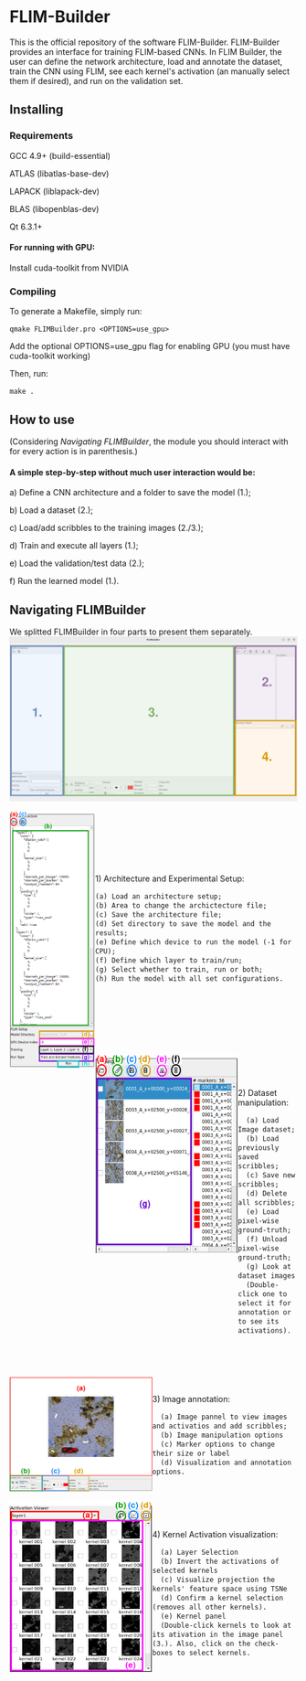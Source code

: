# FLIM-Builder

This is the official repository of the software FLIM-Builder. FLIM-Builder provides an interface for training FLIM-based CNNs. In FLIM Builder, the user can define the network architecture, load and annotate the dataset, train the CNN using FLIM, see each kernel's activation (an manually select them if desired), and run on the validation set.

## Installing
### Requirements
GCC 4.9+ (build-essential)

ATLAS (libatlas-base-dev)

LAPACK (liblapack-dev)

BLAS  (libopenblas-dev)

Qt 6.3.1+

#### For running with GPU:
Install cuda-toolkit from NVIDIA

### Compiling
To generate a Makefile, simply run:
```
qmake FLIMBuilder.pro <OPTIONS=use_gpu>
```

Add the optional OPTIONS=use_gpu flag for enabling GPU (you must have cuda-toolkit working)

Then, run:
```
make .
```

## How to use
(Considering *Navigating FLIMBuilder*, the module you should interact with for every action is in parenthesis.)

#### A **simple step-by-step** without much user interaction would be:

a) Define a CNN architecture and a folder to save the model (1.);

b) Load a dataset (2.);

c) Load/add scribbles to the training images (2./3.);

d) Train and execute all layers (1.);

e) Load the validation/test data (2.);

f) Run the learned model (1.).

## Navigating FLIMBuilder
We splitted FLIMBuilder in four parts to present them separately.
<img src="./figures/FLIMBuilder-full.png">


<img align="left" width="150px" height="450px" src="./figures/FLIMBuilder-1.png">

<div style="padding-top: 110px;padding-bottom: 110px;">
1) Architecture and Experimental Setup:

    (a) Load an architecture setup;
    (b) Area to change the archictecture file;
    (c) Save the architecture file;
    (d) Set directory to save the model and the results;
    (e) Define which device to run the model (-1 for CPU);
    (f) Define which layer to train/run;
    (g) Select whether to train, run or both;
    (h) Run the model with all set configurations.
</div>
<img align="left" width="250" height="350" src="./figures/FLIMBuilder-2.png">

<div style="padding-top: 60px;padding-bottom: 60px;">
  2) Dataset manipulation:

      (a) Load Image dataset;
      (b) Load previously saved scribbles;
      (c) Save new scribbles;
      (d) Delete all scribbles;
      (e) Load pixel-wise ground-truth;
      (f) Unload pixel-wise ground-truth;
      (g) Look at dataset images
      (Double-click one to select it for annotation or to see its activations).
</div>

<img align="left" width="250" height="200" src="./figures/FLIMBuilder-3.png">

<div style="padding-top: 30px;padding-bottom: 30px;">
  3) Image annotation:

      (a) Image pannel to view images and activatios and add scribbles;
      (b) Image manipulation options
      (c) Marker options to change their size or label
      (d) Visualization and annotation options.
</div>


<img align="left" width="250" height="300" src="./figures/FLIMBuilder-4.png">

<div style="padding-top: 50px;padding-bottom: 50px;">
  4) Kernel Activation visualization:

      (a) Layer Selection
      (b) Invert the activations of selected kernels
      (c) Visualize projection the kernels' feature space using TSNe
      (d) Confirm a kernel selection (removes all other kernels).
      (e) Kernel panel
      (Double-click kernels to look at its ativation in the image panel (3.). Also, click on the check-boxes to select kernels.
</div>
